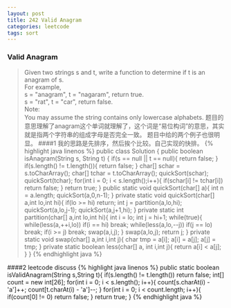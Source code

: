 ```yaml
---
layout: post
title: 242 Valid Anagram
categories: leetcode
tags: sort
---
```

### Valid Anagram 
> 	Given two strings s and t, write a function to determine if t is an anagram of s. <br>
	For example,<br>
	s = "anagram", t = "nagaram", return true.<br>
	s = "rat", t = "car", return false.<br>
	Note:<br>
	You may assume the string contains only lowercase alphabets.
题目的意思理解了anagram这个单词就理解了，这个词是“易位构词”的意思，其实就是指两个字符串的组成字母是否完全一致。
题目中给的两个例子也很明显。
####1 
我的思路是先排序，然后挨个比较。自己实现的快排。
{% highlight java linenos %}
public class Solution {
    public boolean isAnagram(String s, String t) {
        if(s == null || t == null){
			return false;
		}
		if(s.length() != t.length()){
			return false;
		}
		char[] schar = s.toCharArray();
		char[] tchar = t.toCharArray();
		quickSort(schar);
		quickSort(tchar);
		for(int i = 0; i < s.length();i++){
			if(schar[i] != tchar[i]) return false;
		}
		return true;
	}
	public static void quickSort(char[] a){
		int n = a.length;
		quickSort(a,0,n-1);
	}
	private static void quickSort(char[] a,int lo,int hi){
		if(lo >= hi) return;
		int j = partition(a,lo,hi);
		quickSort(a,lo,j-1);
		quickSort(a,j+1,hi);
	}
	private static int partition(char[] a,int lo,int hi){
		int i = lo;
		int j = hi+1;
		while(true){
			while(less(a,++i,lo)) if(i == hi) break;
			while(less(a,lo,--j)) if(j == lo) break;
			if(i >= j) break;
			swap(a,i,j);
		}
		swap(a,lo,j);
		return j;
	}
	private static void swap(char[] a,int i,int j){
		char tmp = a[i];
		a[i] = a[j];
		a[j] = tmp;
	}
	private static boolean less(char[] a, int i,int j){
		return a[i] < a[j];
	}
}
{% endhighlight java %}

####2 leetcode discuss
{% highlight java linenos %}
public static boolean isValidAnagram(String s,String t){
		if(s.length() != t.length()) return false;
		int[] count = new int[26];
		for(int i = 0; i < s.length(); i++){
			count[s.charAt(i) - 'a']++;
			count[t.charAt(i) - 'a']--;
		}
		for(int i = 0; i < count.length; i++){
			if(count[0] != 0) return false;
		}
		return true;
	}
{% endhighlight java %}